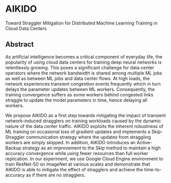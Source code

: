 # AIKIDO 

Toward Straggler Mitigation for Distributed Machine Learning Training in Cloud Data Centers


## Abstract

As artificial intelligence becomes a critical component of everyday life, the popularity of using cloud data centers for training deep neural networks is relentlessly growing. This poses a significant challenge for data center operators where the network bandwidth is shared among multiple ML jobs as well as between ML jobs and data center flows. At high loads, the network experiences transient congestion events frequently which in turn delays the parameter updates between ML workers. Consequently, the training convergence suffers as some workers behind congested links straggle to update the model parameters in time, hence delaying all workers.

We propose AIKIDO as a first step towards mitigating the impact of transient network-induced stragglers on training workloads caused by the dynamic nature of the data center traffic. AIKIDO exploits the inherent robustness of ML training on occasional loss of gradient updates and implements a Skip-Straggler communication strategy where the updates from straggling workers are simply skipped. In addition, AIKIDO introduces an Active-Backup strategy as an improvement to the Skip method to maintain a high accuracy convergence while using fewer resources than full worker replication. In our experiment, we use Google Cloud Engine environment to train ResNet-50 on ImageNet at various scales and demonstrate that AIKIDO is able to mitigate the effect of stragglers and achieve the time-to-accuracy as if there are no stragglers. 


